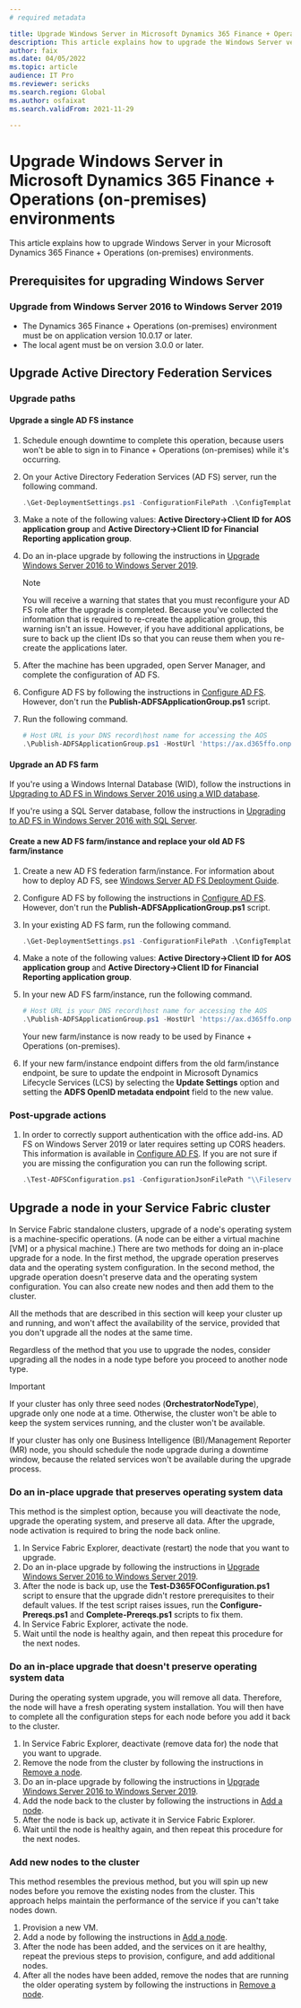 ```yaml
---
# required metadata

title: Upgrade Windows Server in Microsoft Dynamics 365 Finance + Operations (on-premises) environments
description: This article explains how to upgrade the Windows Server version that your Microsoft Dynamics 365 Finance + Operations (on-premises) environments are using.
author: faix
ms.date: 04/05/2022
ms.topic: article
audience: IT Pro
ms.reviewer: sericks
ms.search.region: Global
ms.author: osfaixat
ms.search.validFrom: 2021-11-29

---
```


# Upgrade Windows Server in Microsoft Dynamics 365 Finance + Operations (on-premises) environments

This article explains how to upgrade Windows Server in your Microsoft Dynamics 365 Finance + Operations (on-premises) environments.

## Prerequisites for upgrading Windows Server

### Upgrade from Windows Server 2016 to Windows Server 2019

- The Dynamics 365 Finance + Operations (on-premises) environment must be on application version 10.0.17 or later.
- The local agent must be on version 3.0.0 or later.

## Upgrade Active Directory Federation Services

### Upgrade paths

#### Upgrade a single AD FS instance

1. Schedule enough downtime to complete this operation, because users won't be able to sign in to Finance + Operations (on-premises) while it's occurring.
1. On your Active Directory Federation Services (AD FS) server, run the following command.

    ```powershell
    .\Get-DeploymentSettings.ps1 -ConfigurationFilePath .\ConfigTemplate.xml
    ```

1. Make a note of the following values: **Active Directory-\>Client ID for AOS application group** and **Active Directory-\>Client ID for Financial Reporting application group**.
1. Do an in-place upgrade by following the instructions in [Upgrade Windows Server 2016 to Windows Server 2019](/windows-server/upgrade/upgrade-2016-to-2019).

    > [!NOTE]
    > You will receive a warning that states that you must reconfigure your AD FS role after the upgrade is completed. Because you've collected the information that is required to re-create the application group, this warning isn't an issue. However, if you have additional applications, be sure to back up the client IDs so that you can reuse them when you re-create the applications later.

1. After the machine has been upgraded, open Server Manager, and complete the configuration of AD FS.
1. Configure AD FS by following the instructions in [Configure AD FS](./setup-deploy-on-premises-pu41.md#configureadfs). However, don't run the **Publish-ADFSApplicationGroup.ps1** script.
1. Run the following command.

    ```powershell
    # Host URL is your DNS record\host name for accessing the AOS
    .\Publish-ADFSApplicationGroup.ps1 -HostUrl 'https://ax.d365ffo.onprem.contoso.com' -ClientId <"Value of Active Directory->Client ID for AOS application group"> -FinancialReportingClientId <"Client ID for Financial Reporting application group">
    ```

#### Upgrade an AD FS farm

If you're using a Windows Internal Database (WID), follow the instructions in [Upgrading to AD FS in Windows Server 2016 using a WID database](/windows-server/identity/ad-fs/deployment/upgrading-to-ad-fs-in-windows-server).

If you're using a SQL Server database, follow the instructions in [Upgrading to AD FS in Windows Server 2016 with SQL Server](/windows-server/identity/ad-fs/deployment/upgrading-to-ad-fs-in-windows-server-sql).

#### Create a new AD FS farm/instance and replace your old AD FS farm/instance

1. Create a new AD FS federation farm/instance. For information about how to deploy AD FS, see [Windows Server AD FS Deployment Guide](/windows-server/identity/ad-fs/deployment/windows-server-2012-r2-ad-fs-deployment-guide).
1. Configure AD FS by following the instructions in [Configure AD FS](./setup-deploy-on-premises-pu41.md#configureadfs). However, don't run the **Publish-ADFSApplicationGroup.ps1** script.
1. In your existing AD FS farm, run the following command.

    ```powershell
    .\Get-DeploymentSettings.ps1 -ConfigurationFilePath .\ConfigTemplate.xml
    ```

1. Make a note of the following values: **Active Directory-\>Client ID for AOS application group** and **Active Directory-\>Client ID for Financial Reporting application group**.
1. In your new AD FS farm/instance, run the following command.

    ```powershell
    # Host URL is your DNS record\host name for accessing the AOS
    .\Publish-ADFSApplicationGroup.ps1 -HostUrl 'https://ax.d365ffo.onprem.contoso.com' -ClientId <"Value of Active Directory->Client ID for AOS application group"> -FinancialReportingClientId <"Client ID for Financial Reporting application group">
    ```

    Your new farm/instance is now ready to be used by Finance + Operations (on-premises).

1. If your new farm/instance endpoint differs from the old farm/instance endpoint, be sure to update the endpoint in Microsoft Dynamics Lifecycle Services (LCS) by selecting the **Update Settings** option and setting the **ADFS OpenID metadata endpoint** field to the new value.

### Post-upgrade actions

1. In order to correctly support authentication with the office add-ins. AD FS on Windows Server 2019 or later requires setting up CORS headers. This information is available in [Configure AD FS](./setup-deploy-on-premises-pu41.md#configureadfs). If you are not sure if you are missing the configuration you can run the following script.

    ```powershell
    .\Test-ADFSConfiguration.ps1 -ConfigurationJsonFilePath "\\Fileserver\agent\wp\EN10\StandaloneSetup-746342\config.json"
    ```

## Upgrade a node in your Service Fabric cluster

In Service Fabric standalone clusters, upgrade of a node's operating system is a machine-specific operations. (A node can be either a virtual machine \[VM\] or a physical machine.) There are two methods for doing an in-place upgrade for a node. In the first method, the upgrade operation preserves data and the operating system configuration. In the second method, the upgrade operation doesn't preserve data and the operating system configuration. You can also create new nodes and then add them to the cluster.

All the methods that are described in this section will keep your cluster up and running, and won't affect the availability of the service, provided that you don't upgrade all the nodes at the same time.

Regardless of the method that you use to upgrade the nodes, consider upgrading all the nodes in a node type before you proceed to another node type.

> [!IMPORTANT]
> If your cluster has only three seed nodes (**OrchestratorNodeType**), upgrade only one node at a time. Otherwise, the cluster won't be able to keep the system services running, and the cluster won't be available.
>
> If your cluster has only one Business Intelligence (BI)/Management Reporter (MR) node, you should schedule the node upgrade during a downtime window, because the related services won't be available during the upgrade process.

### Do an in-place upgrade that preserves operating system data

This method is the simplest option, because you will deactivate the node, upgrade the operating system, and preserve all data. After the upgrade, node activation is required to bring the node back online.

1. In Service Fabric Explorer, deactivate (restart) the node that you want to upgrade.
1. Do an in-place upgrade by following the instructions in [Upgrade Windows Server 2016 to Windows Server 2019](/windows-server/upgrade/upgrade-2016-to-2019).
1. After the node is back up, use the **Test-D365FOConfiguration.ps1** script to ensure that the upgrade didn't restore prerequisites to their default values. If the test script raises issues, run the **Configure-Prereqs.ps1** and **Complete-Prereqs.ps1** scripts to fix them.
1. In Service Fabric Explorer, activate the node.
1. Wait until the node is healthy again, and then repeat this procedure for the next nodes.

### Do an in-place upgrade that doesn't preserve operating system data

During the operating system upgrade, you will remove all data. Therefore, the node will have a fresh operating system installation. You will then have to complete all the configuration steps for each node before you add it back to the cluster.

1. In Service Fabric Explorer, deactivate (remove data for) the node that you want to upgrade.
1. Remove the node from the cluster by following the instructions in [Remove a node](./onprem-remove-reinstall-aos-node.md#remove-a-node).
1. Do an in-place upgrade by following the instructions in [Upgrade Windows Server 2016 to Windows Server 2019](/windows-server/upgrade/upgrade-2016-to-2019).
1. Add the node back to the cluster by following the instructions in [Add a node](./onprem-remove-reinstall-aos-node.md#add-a-node).
1. After the node is back up, activate it in Service Fabric Explorer.
1. Wait until the node is healthy again, and then repeat this procedure for the next nodes.

### Add new nodes to the cluster

This method resembles the previous method, but you will spin up new nodes before you remove the existing nodes from the cluster. This approach helps maintain the performance of the service if you can't take nodes down.

1. Provision a new VM.
1. Add a node by following the instructions in [Add a node](./onprem-remove-reinstall-aos-node.md#add-a-node).
1. After the node has been added, and the services on it are healthy, repeat the previous steps to provision, configure, and add additional nodes.
1. After all the nodes have been added, remove the nodes that are running the older operating system by following the instructions in [Remove a node](./onprem-remove-reinstall-aos-node.md#remove-a-node).
